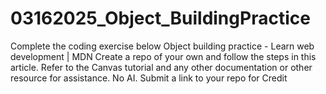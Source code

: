 # 03162025_Object_BuildingPractice
Complete the coding exercise below  Object building practice - Learn web development | MDN  Create a repo of your own and follow the steps in this article. Refer to the Canvas tutorial and any other documentation or other resource for assistance. No AI.  Submit a link to your repo for Credit
